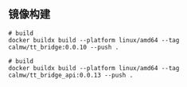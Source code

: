 ## 镜像构建

``` shell
# build 
docker buildx build --platform linux/amd64 --tag calmw/tt_bridge:0.0.10 --push .
```

``` shell
# build 
docker buildx build --platform linux/amd64 --tag calmw/tt_bridge_api:0.0.13 --push .
```

